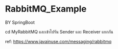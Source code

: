 # RabbitMQ_Example 
BY SpringBoot

cd MyRabbitMQ และเข้าไปรัน Sender และ  Receiver แยกกัน

ref: https://www.javainuse.com/messaging/rabbitmq

